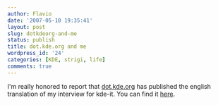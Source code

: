 ```yaml
---
author: Flavio
date: '2007-05-10 19:35:41'
layout: post
slug: dotkdeorg-and-me
status: publish
title: dot.kde.org and me
wordpress_id: '24'
categories: [KDE, strigi, life]
comments: true
---
```


I'm really honored to report that [dot.kde.org](http://dot.kde.org/) has
published the english translation of my interview for kde-it. You can find it
[here](http://dot.kde.org/1178648432/).

